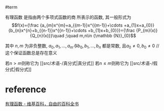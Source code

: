 #term 


有理函数 是指由两个多项式函数的商 所表示的函数, 其一般形式为
$$f(x)={\frac  {a_{m}x^{m}+a_{{m-1}}x^{{m-1}}+\cdots +a_{1}x+a_{0}}{b_{n}x^{n}+b_{{n-1}}x^{{n-1}}+\cdots +b_{1}x+b_{0}}}={\frac  {P_{m}(x)}{Q_{n}(x)}}\quad ;\quad m,n\in {\mathbb  {N}}_{0}$$

其中 $n,m$ 为非负整数,
$a_{0},a_{1},...,a_m 与 b_0,b_1,...,b_n$ 都是常数, 
且$a_{0}\neq 0,b_0\neq 0$ //这个保证函数总是存在意义


若$n>m$则称它为 [[src/术语-/真分式|真分式]]
若$n\leq m$则称它为 [[src/术语-/假分式|假分式]]




# reference
[有理函数 - 维基百科，自由的百科全书](https://zh.wikipedia.org/zh-hans/%E6%9C%89%E7%90%86%E5%87%BD%E6%95%B8)

